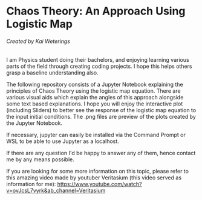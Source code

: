 # Chaos Theory: An Approach Using Logistic Map
###### Created by Kai Weterings
I am Physics student doing their bachelors, and enjoying learning various parts of the field through creating coding projects.
I hope this helps others grasp a baseline understanding also.

The following repository consists of a Jupyter Notebook explaining the principles of Chaos Theory using the logistic map equation. 
There are various visual aids which explain the angles of this approach alongside some text based explanations.
I hope you will enjoy the interactive plot (including Sliders) to better see the response of the logistic
map equation to the input initial conditions. The .png files are preview of the plots created by the Jupyter Notebook.

If necessary, jupyter can easily be installed via the Command Prompt or WSL to be able to use Jupyter as a localhost.

If there are any question I'd be happy to answer any of them, hence contact me by any means possible.

If you are looking for some more information on this topic, please refer to this amazing video made by youtuber Veritasium
(this video served as information for me): https://www.youtube.com/watch?v=ovJcsL7vyrk&ab_channel=Veritasium